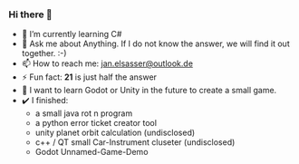 ### Hi there 👋

- 🌱 I’m currently learning C#
- 💬 Ask me about Anything. If I do not know the answer, we will find it out together. :-)
- 📫 How to reach me: jan.elsasser@outlook.de
- ⚡ Fun fact: **21** is just half the answer
- 🌠 I want to learn Godot or Unity in the future to create a small game.
- ✔️ I finished:
  - a small java rot n program
  - a python error ticket creator tool
  - unity planet orbit calculation (undisclosed)
  - c++ / QT small Car-Instrument cluseter (undisclosed)
  - Godot Unnamed-Game-Demo
<!--
**R3dsc4rf/R3dsc4rf** is a ✨ _special_ ✨ repository because its `README.md` (this file) appears on your GitHub profile.

Here are some ideas to get you started:

- 🔭 I’m currently working on Improving and verifying my programming skills. I am right now a Student at alfatraining Bildungszentrum GmbH (Germany)
- 🌱 I’m currently learning Python / C++ / QT
- 🤔 I’m looking for help with basic GitHub mechanics. E.g. how to make a clear READme.md, a clear code, ... avoid beginner mistakes
- 💬 Ask me about Anything. If I do not know the answer, we will find it out together. :-)
- 📫 How to reach me: jan.elsasser@outlook.de
- ⚡ Fun fact: **21** is just half the answer
- 🌠 I want to learn Godot or Unity in the future to create a small game.
-->
